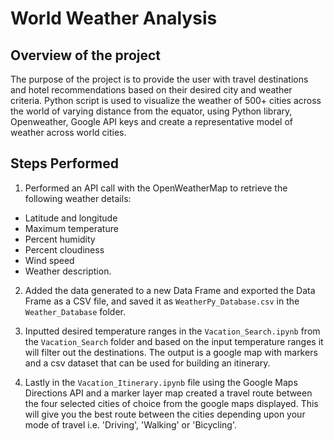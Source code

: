 # World Weather Analysis
## Overview of the project
The purpose of the project is to provide the user with travel destinations and hotel recommendations based on their desired city and weather criteria. Python script is used to visualize the weather of 500+ cities across the world of varying distance from the equator, using Python library, Openweather, Google API keys and create a representative model of weather across world cities. 

## Steps Performed 
1.	Performed an API call with the OpenWeatherMap to retrieve the following weather details:

- Latitude and longitude
- Maximum temperature
- Percent humidity
- Percent cloudiness
- Wind speed 
- Weather description.

2.	Added the data generated to a new Data Frame and exported the Data Frame as a CSV file, and saved it as ```WeatherPy_Database.csv``` in the ```Weather_Database``` folder.

3.	Inputted desired temperature ranges in the ```Vacation_Search.ipynb``` from the ```Vacation_Search``` folder and based on the input temperature ranges it will filter out the destinations. The output is a google map with markers and a csv dataset that can be used for building an itinerary.

4.	Lastly in the ``` Vacation_Itinerary.ipynb ``` file using the Google Maps Directions API and a marker layer map created a travel route between the four selected cities of choice from the google maps displayed. This will give you the best route between the cities depending upon your mode of travel i.e. 'Driving', 'Walking' or 'Bicycling'.
